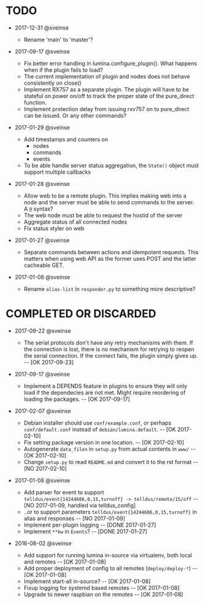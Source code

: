 TODO
====

* 2017-12-31 @sveinse

    * Rename 'main' to 'master'?

* 2017-09-17 @sveinse

    * Fix better error handling in lumina.configure_plugin(). What happens
      when if the plugin fails to load?
    * The current implementation of plugin and nodes does not behave
      consistently on close()
    * Implement RX757 as a separate plugin. The plugin will have to be stateful
      on power on/off to track the proper state of the pure_direct function.
    * Implement protection delay from issuing rxv757 on to pure_direct can be
      issued. Or any other commands?

* 2017-01-29 @sveinse

    * Add timestamps and counters on
        - nodes
        - commands
        - events
    * To be able handle server status aggregation, the `State()` object
      must support multiple callbacks

* 2017-01-28 @sveinse

    * Allow web to be a remote plugin. This implies making web into a node
      and the server must be able to send commands to the server. A `@` syntax?
    * The web node must be able to request the hostid of the server
    * Aggregate status of all connected nodes
    * Fix status styler on web

* 2017-01-27 @sveinse

    * Separate commands between actions and idempotent requests. This matters
      when using web API as the former uses POST and the latter cacheable
      GET.

* 2017-01-08 @sveinse

    * Rename `alias-list` in `responder.py` to something more descriptive?


COMPLETED OR DISCARDED
======================

* 2017-09-22 @sveinse

    * The serial protocols don't have any retry mechanisms with them. If the
      connection is lost, there is no mechanism for retrying to reopen the
      serial connection. If the connect fails, the plugin simply gives up.
      -- [OK 2017-09-23]

* 2017-09-17 @sveinse

    * Implement a DEPENDS feature in plugins to ensure they will only
      load if the dependecies are not met. Might require reordering of
      loading the packages. -- [OK 2017-09-17]

* 2017-02-07 @sveinse

    * Debian installer should use `conf/example.conf`, or perhaps
      `conf/default.conf` instead of `debian/lumina.default`.
      -- [OK 2017-02-10]
    * Fix setting package version in one location. -- [OK 2017-02-10]
    * Autogenerate `data_files` in `setup.py` from actual contents in `www/`
      -- [OK 2017-02-10]
    * Change `setup.py` to read `README.md` and convert it to the rst format
      -- [NO 2017-02-10]

* 2017-01-08 @sveinse

    * Add parser for event to support `telldus/event{14244686,0,15,turnoff} ->
      telldus/remote/15/off`
      -- [NO 2017-01-09, handled via telldus_config]
    * ..or to support parameters `telldus/event{14244686,0,15,turnoff}` in alias
      and responses -- [NO 2017-01-09]
    * Implement per-plugin logging -- [DONE 2017-01-27]
    * Implement `**kw` in `Events`? -- [DONE 2017-01-27]

* 2016-08-02 @sveinse

    * Add support for running lumina in-source via virtualenv, both local and
      remotes -- [OK 2017-01-08]
    * Add proper deployment of config to all remotes (`deploy/deploy-*`)
      -- [OK 2017-01-08]
    * Implement start-all in-source? -- [OK 2017-01-08]
    * Fixup logging for systemd based remotes -- [OK 2017-01-08]
    * Upgrade to newer raspbian on the remotes -- [OK 2017-01-08]
